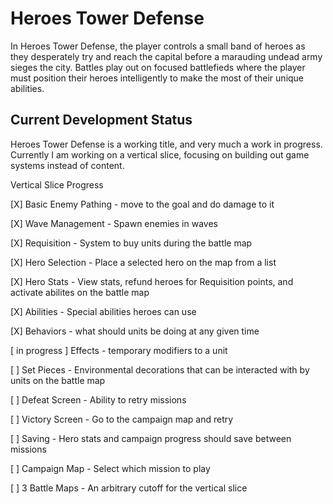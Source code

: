 # Heroes Tower Defense

In Heroes Tower Defense, the player controls a small band of heroes as they desperately try and reach the capital before a marauding undead army sieges the city. Battles play out on focused battlefieds where the player must position their heroes intelligently to make the most of their unique abilities.

## Current Development Status

Heroes Tower Defense is a working title, and very much a work in progress. Currently I am working on a vertical slice, focusing on building out game systems instead of content.

Vertical Slice Progress

[X] Basic Enemy Pathing - move to the goal and do damage to it

[X] Wave Management - Spawn enemies in waves

[X] Requisition - System to buy units during the battle map

[X] Hero Selection - Place a selected hero on the map from a list

[X] Hero Stats - View stats, refund heroes for Requisition points, and activate abilites on the battle map

[X] Abilities - Special abilities heroes can use

[X] Behaviors - what should units be doing at any given time

[ in progress ] Effects - temporary modifiers to a unit

[ ] Set Pieces - Environmental decorations that can be interacted with by units on the battle map

[ ] Defeat Screen - Ability to retry missions

[ ] Victory Screen - Go to the campaign map and retry

[ ] Saving - Hero stats and campaign progress should save between missions

[ ] Campaign Map - Select which mission to play

[ ] 3 Battle Maps - An arbitrary cutoff for the vertical slice
